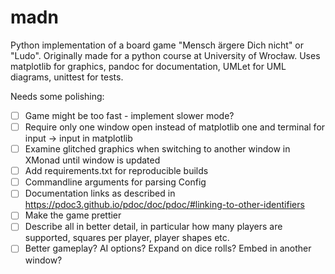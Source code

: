 # madn
Python implementation of a board game "Mensch ärgere Dich nicht" or "Ludo".
Originally made for a python course at University of Wrocław.
Uses matplotlib for graphics, pandoc for documentation, UMLet for UML diagrams, unittest for tests.

Needs some polishing:
- [ ] Game might be too fast - implement slower mode?
- [ ] Require only one window open instead of matplotlib one and terminal for input -> input in matplotlib
- [ ] Examine glitched graphics when switching to another window in XMonad until window is updated
- [ ] Add requirements.txt for reproducible builds
- [ ] Commandline arguments for parsing Config
- [ ] Documentation links as described in https://pdoc3.github.io/pdoc/doc/pdoc/#linking-to-other-identifiers
- [ ] Make the game prettier
- [ ] Describe all in better detail, in particular how many players are supported, squares per player, player shapes etc.
- [ ] Better gameplay? AI options? Expand on dice rolls? Embed in another window?

